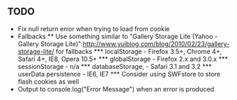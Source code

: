 ## TODO
* Fix null return error when trying to load from cookie
* Fallbacks
  ** Use something similar to "Gallery Storage Lite (Yahoo - Gallery Storage Lite)":http://www.yuiblog.com/blog/2010/02/23/gallery-storage-lite/ for fallbacks
  *** localStorage - Firefox 3.5+, Chrome 4+, Safari 4+, IE8, Opera 10.5+
  *** globalStorage - Firefox 2.x and 3.0.x
  *** sessionStorage - n/a
  *** databaseStorage,  - Safari 3.1 and 3.2
  *** userData persistence - IE6, IE7
  *** Consider using SWFstore to store flash cookies as well
* Output to console.log("Error Message") when an error is produced